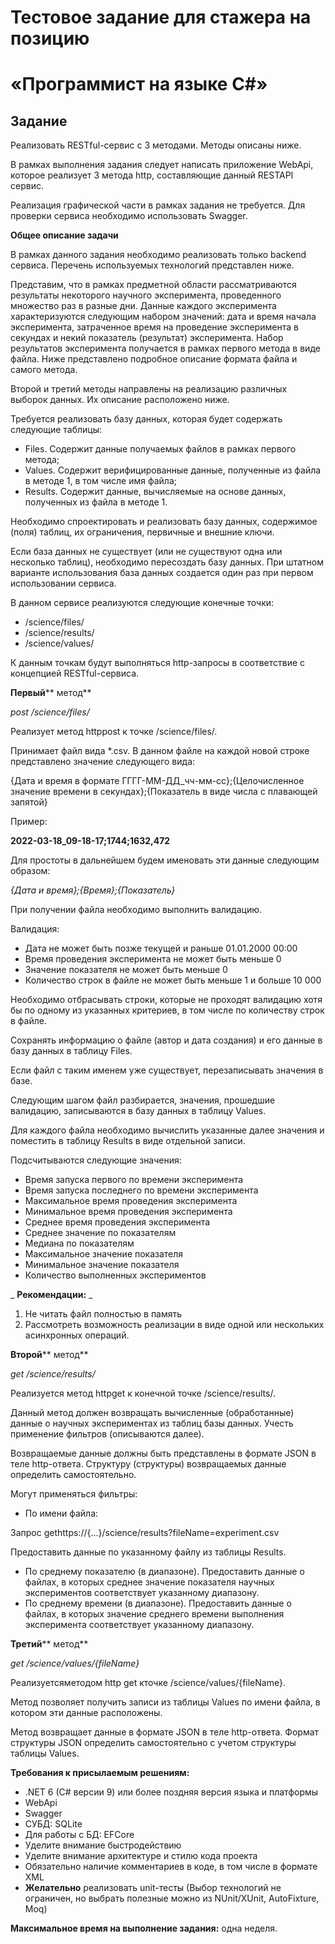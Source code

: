 # Тестовое задание для стажера на позицию

# «Программист на языке C#»

## Задание

Реализовать RESTful-сервис с 3 методами. Методы описаны ниже.

В рамках выполнения задания следует написать приложение WebApi, которое реализует 3 метода http, составляющие данный RESTAPI сервис.

Реализация графической части в рамках задания не требуется. Для проверки сервиса необходимо использовать Swagger.

**Общее описание задачи**

В рамках данного задания необходимо реализовать только backend сервиса. Перечень используемых технологий представлен ниже.

Представим, что в рамках предметной области рассматриваются результаты некоторого научного эксперимента, проведенного множество раз в разные дни. Данные каждого эксперимента характеризуются следующим набором значений: дата и время начала эксперимента, затраченное время на проведение эксперимента в секундах и некий показатель (результат) эксперимента. Набор результатов эксперимента получается в рамках первого метода в виде файла. Ниже представлено подробное описание формата файла и самого метода.

Второй и третий методы направлены на реализацию различных выборок данных. Их описание расположено ниже.

Требуется реализовать базу данных, которая будет содержать следующие таблицы:

- Files. Содержит данные получаемых файлов в рамках первого метода;
- Values. Содержит верифицированные данные, полученные из файла в методе 1, в том числе имя файла;
- Results. Содержит данные, вычисляемые на основе данных, полученных из файла в методе 1.

Необходимо спроектировать и реализовать базу данных, содержимое (поля) таблиц, их ограничения, первичные и внешние ключи.

Если база данных не существует (или не существуют одна или несколько таблиц), необходимо пересоздать базу данных. При штатном варианте использования база данных создается один раз при первом использовании сервиса.

В данном сервисе реализуются следующие конечные точки:

- /science/files/
- /science/results/
- /science/values/

К данным точкам будут выполняться http-запросы в соответствие с концепцией RESTful-сервиса.

**Первый**** метод**

_post /science/files/_

Реализует метод httppost к точке /science/files/.

Принимает файл вида \*.csv. В данном файле на каждой новой строке представлено значение следующего вида:

{Дата и время в формате ГГГГ-ММ-ДД\_чч-мм-сс};{Целочисленное значение времени в секундах};{Показатель в виде числа с плавающей запятой}

Пример:

**2022-03-18\_09-18-17;1744;1632,472**

Для простоты в дальнейшем будем именовать эти данные следующим образом:

_{Дата и время};{Время};{Показатель}_

При получении файла необходимо выполнить валидацию.

Валидация:

- Дата не может быть позже текущей и раньше 01.01.2000 00:00
- Время проведения эксперимента не может быть меньше 0
- Значение показателя не может быть меньше 0
- Количество строк в файле не может быть меньше 1 и больше 10 000

Необходимо отбрасывать строки, которые не проходят валидацию хотя бы по одному из указанных критериев, в том числе по количеству строк в файле.

Сохранять информацию о файле (автор и дата создания) и его данные в базу данных в таблицу Files.

Если файл с таким именем уже существует, перезаписывать значения в базе.

Следующим шагом файл разбирается, значения, прошедшие валидацию, записываются в базу данных в таблицу Values.

Для каждого файла необходимо вычислить указанные далее значения и поместить в таблицу Results в виде отдельной записи.

Подсчитываются следующие значения:

- Время запуска первого по времени эксперимента
- Время запуска последнего по времени эксперимента
- Максимальное время проведения эксперимента
- Минимальное время проведения эксперимента
- Среднее время проведения эксперимента
- Среднее значение по показателям
- Медиана по показателям
- Максимальное значение показателя
- Минимальное значение показателя
- Количество выполненных экспериментов

_ **Рекомендации:** _

1. Не читать файл полностью в память
2. Рассмотреть возможность реализации в виде одной или нескольких асинхронных операций.

**Второй**** метод**

_get /science/results/_

Реализуется метод httpget к конечной точке /science/results/.

Данный метод должен возвращать вычисленные (обработанные) данные о научных экспериментах из таблиц базы данных. Учесть применение фильтров (описываются далее).

Возвращаемые данные должны быть представлены в формате JSON в теле http-ответа. Структуру (структуры) возвращаемых данные определить самостоятельно.

Могут применяться фильтры:

- По имени файла:

Запрос gethttps://{...}/science/results?fileName=experiment.csv

Предоставить данные по указанному файлу из таблицы Results.

- По среднему показателю (в диапазоне). Предоставить данные о файлах, в которых среднее значение показателя научных экспериментов соответствует указанному диапазону.
- По среднему времени (в диапазоне). Предоставить данные о файлах, в которых значение среднего времени выполнения эксперимента соответствует указанному диапазону.

**Третий**** метод**

_get /science/values/{fileName}_

Реализуетсяметодом http get кточке /science/values/{fileName}.

Метод позволяет получить записи из таблицы Values по имени файла, в котором эти данные расположены.

Метод возвращает данные в формате JSON в теле http-ответа. Формат структуры JSON определить самостоятельно с учетом структуры таблицы Values.

**Требования к присылаемым решениям:**

- .NET 6 (C# версии 9) или более поздняя версия языка и платформы
- WebApi
- Swagger
- СУБД: SQLite
- Для работы с БД: EFCore
- Уделите внимание быстродействию
- Уделите внимание архитектуре и стилю кода проекта
- Обязательно наличие комментариев в коде, в том числе в формате XML
- **Желательно** реализовать unit-тесты (Выбор технологий не ограничен, но выбрать полезные можно из NUnit/XUnit, AutoFixture, Moq)

**Максимальное время на выполнение задания:** одна неделя.
